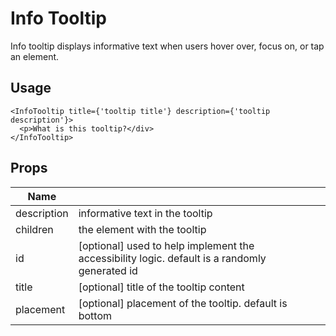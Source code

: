 # Info Tooltip

Info tooltip displays informative text when users hover over, focus on, or tap an element.

## Usage

```tsx
<InfoTooltip title={'tooltip title'} description={'tooltip description'}>
  <p>What is this tooltip?</div>
</InfoTooltip>
```

## Props

| Name        |                                                                                               |  |
|-------------|-----------------------------------------------------------------------------------------------|--|
| description | informative text in the tooltip                                                               |  |
| children    | the element with the tooltip                                                                  |  |
| id          | [optional] used to help implement the accessibility logic. default is a randomly generated id |  |
| title       | [optional] title of the tooltip content                                                       |  |
| placement   | [optional] placement of the tooltip. default is bottom                                        |  |
